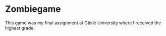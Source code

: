 # Zombiegame
This game was my final assignment at Gävle University where I received the highest grade.
